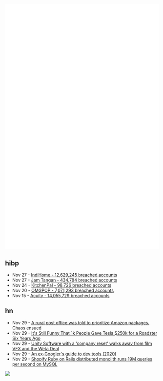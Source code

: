 ![Metrics](https://raw.githubusercontent.com/phixion/phixion/master/metrics.svg)

## hibp

<!--
for https://github.com/phixion/phixion/blob/main/.github/workflows/feeds.yml
-->
<!--START_SECTION:haveibeenpwnd-->
- Nov 27 - [IndiHome - 12,629,245 breached accounts](https://haveibeenpwned.com/PwnedWebsites#IndiHome)
- Nov 27 - [Jam Tangan - 434,784 breached accounts](https://haveibeenpwned.com/PwnedWebsites#JamTangan)
- Nov 24 - [KitchenPal - 98,726 breached accounts](https://haveibeenpwned.com/PwnedWebsites#KitchenPal)
- Nov 20 - [OMGPOP - 7,071,293 breached accounts](https://haveibeenpwned.com/PwnedWebsites#OMGPOP)
- Nov 15 - [Acuity - 14,055,729 breached accounts](https://haveibeenpwned.com/PwnedWebsites#Acuity)
<!--END_SECTION:haveibeenpwnd-->

## hn

<!--
for https://github.com/phixion/phixion/blob/main/.github/workflows/feeds.yml
-->
<!--START_SECTION:hn-->
- Nov 29 - [A rural post office was told to prioritize Amazon packages. Chaos ensued](https://www.washingtonpost.com/technology/2023/11/28/amazon-missed-mail-rural-towns/)
- Nov 29 - [It's Still Funny That 1k People Gave Tesla $250k for a Roadster Six Years Ago](https://jalopnik.com/its-still-very-funny-that-1-000-people-gave-tesla-250-1851038764)
- Nov 29 - [Unity Software with a 'company reset' walks away from film VFX and the Wētā Deal](https://www.fxguide.com/quicktakes/unity-software-with-a-company-reset-walks-away-from-film-vfx-and-the-weta-deal/)
- Nov 29 - [An ex-Googler's guide to dev tools (2020)](https://sourcegraph.com/blog/ex-googler-guide-dev-tools)
- Nov 29 - [Shopify Ruby on Rails distributed monolith runs 19M queries per second on MySQL](https://twitter.com/ShopifyEng/status/1729500623773573265)
<!--END_SECTION:hn-->

<!--
for https://yhype.me
-->
![](https://hit.yhype.me/github/profile?user_id=13013670)
